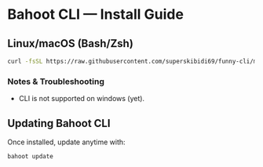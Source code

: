 
# Bahoot CLI —  Install Guide

## Linux/macOS (Bash/Zsh)
```bash
curl -fsSL https://raw.githubusercontent.com/superskibidi69/funny-cli/main/bahoot | bash -s install && source ~/.bashrc
```

### Notes & Troubleshooting
- CLI is not supported on windows (yet).

## Updating Bahoot CLI
Once installed, update anytime with:
```shell
bahoot update
```
